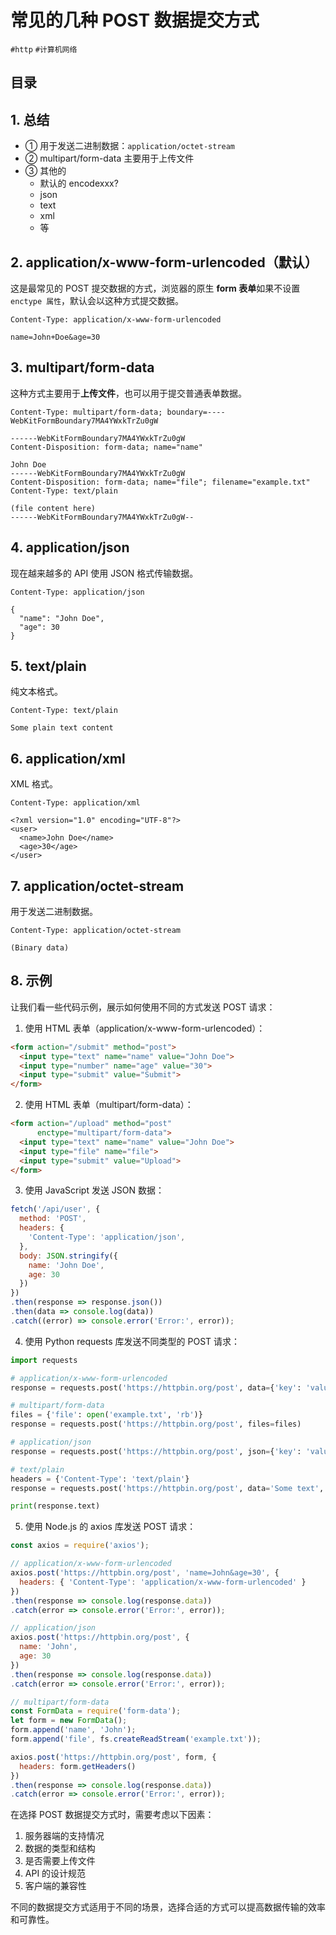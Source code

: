 
# 常见的几种 POST 数据提交方式

`#http` `#计算机网络`


## 目录
<!-- toc -->
 ## 1. 总结 

- ① 用于发送二进制数据：`application/octet-stream`
- ② multipart/form-data 主要用于上传文件
- ③ 其他的
	- 默认的 encodexxx?
	- json
	- text
	- xml
	- 等

## 2. application/x-www-form-urlencoded（默认）

这是最常见的 POST 提交数据的方式，浏览器的原生 **form 表单**如果不设置 `enctype 属性`，默认会以这种方式提交数据。

```http
Content-Type: application/x-www-form-urlencoded

name=John+Doe&age=30
```

## 3. multipart/form-data

这种方式主要用于**上传文件**，也可以用于提交普通表单数据。

```http
Content-Type: multipart/form-data; boundary=----WebKitFormBoundary7MA4YWxkTrZu0gW

------WebKitFormBoundary7MA4YWxkTrZu0gW
Content-Disposition: form-data; name="name"

John Doe
------WebKitFormBoundary7MA4YWxkTrZu0gW
Content-Disposition: form-data; name="file"; filename="example.txt"
Content-Type: text/plain

(file content here)
------WebKitFormBoundary7MA4YWxkTrZu0gW--
```

## 4. application/json

现在越来越多的 API 使用 JSON 格式传输数据。

```http
Content-Type: application/json

{
  "name": "John Doe",
  "age": 30
}
```

## 5. text/plain

纯文本格式。

```http
Content-Type: text/plain

Some plain text content
```

## 6. application/xml

XML 格式。

```http
Content-Type: application/xml

<?xml version="1.0" encoding="UTF-8"?>
<user>
  <name>John Doe</name>
  <age>30</age>
</user>
```

## 7. application/octet-stream

用于发送二进制数据。

```http
Content-Type: application/octet-stream

(Binary data)
```

## 8. 示例

让我们看一些代码示例，展示如何使用不同的方式发送 POST 请求：

1. 使用 HTML 表单（application/x-www-form-urlencoded）：

```html
<form action="/submit" method="post">
  <input type="text" name="name" value="John Doe">
  <input type="number" name="age" value="30">
  <input type="submit" value="Submit">
</form>
```

2. 使用 HTML 表单（multipart/form-data）：

```html hl:2
<form action="/upload" method="post" 
	  enctype="multipart/form-data">
  <input type="text" name="name" value="John Doe">
  <input type="file" name="file">
  <input type="submit" value="Upload">
</form>
```

3. 使用 JavaScript 发送 JSON 数据：

```javascript
fetch('/api/user', {
  method: 'POST',
  headers: {
    'Content-Type': 'application/json',
  },
  body: JSON.stringify({
    name: 'John Doe',
    age: 30
  })
})
.then(response => response.json())
.then(data => console.log(data))
.catch((error) => console.error('Error:', error));
```

4. 使用 Python requests 库发送不同类型的 POST 请求：

```python
import requests

# application/x-www-form-urlencoded
response = requests.post('https://httpbin.org/post', data={'key': 'value'})

# multipart/form-data
files = {'file': open('example.txt', 'rb')}
response = requests.post('https://httpbin.org/post', files=files)

# application/json
response = requests.post('https://httpbin.org/post', json={'key': 'value'})

# text/plain
headers = {'Content-Type': 'text/plain'}
response = requests.post('https://httpbin.org/post', data='Some text', headers=headers)

print(response.text)
```

5. 使用 Node.js 的 axios 库发送 POST 请求：

```javascript
const axios = require('axios');

// application/x-www-form-urlencoded
axios.post('https://httpbin.org/post', 'name=John&age=30', {
  headers: { 'Content-Type': 'application/x-www-form-urlencoded' }
})
.then(response => console.log(response.data))
.catch(error => console.error('Error:', error));

// application/json
axios.post('https://httpbin.org/post', {
  name: 'John',
  age: 30
})
.then(response => console.log(response.data))
.catch(error => console.error('Error:', error));

// multipart/form-data
const FormData = require('form-data');
let form = new FormData();
form.append('name', 'John');
form.append('file', fs.createReadStream('example.txt'));

axios.post('https://httpbin.org/post', form, {
  headers: form.getHeaders()
})
.then(response => console.log(response.data))
.catch(error => console.error('Error:', error));
```

在选择 POST 数据提交方式时，需要考虑以下因素：

1. 服务器端的支持情况
2. 数据的类型和结构
3. 是否需要上传文件
4. API 的设计规范
5. 客户端的兼容性

不同的数据提交方式适用于不同的场景，选择合适的方式可以提高数据传输的效率和可靠性。